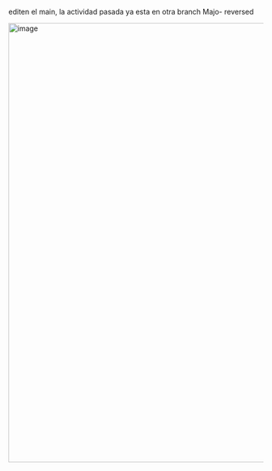 editen el main, la actividad pasada ya esta en otra branch
Majo- reversed


<img width="1142" height="867" alt="image" src="https://github.com/user-attachments/assets/69e9b978-f7bc-46a5-bd6c-dde62acbd3f1" />

